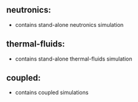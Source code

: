 neutronics:
-----------
* contains stand-alone neutronics simulation

thermal-fluids:
---------------
* contains stand-alone thermal-fluids simulation

coupled:
--------
* contains coupled simulations